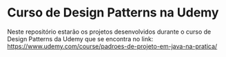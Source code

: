 # Curso de Design Patterns na Udemy

Neste repositório estarão os projetos desenvolvidos durante o curso de Design Patterns da Udemy que se encontra no link:
https://www.udemy.com/course/padroes-de-projeto-em-java-na-pratica/